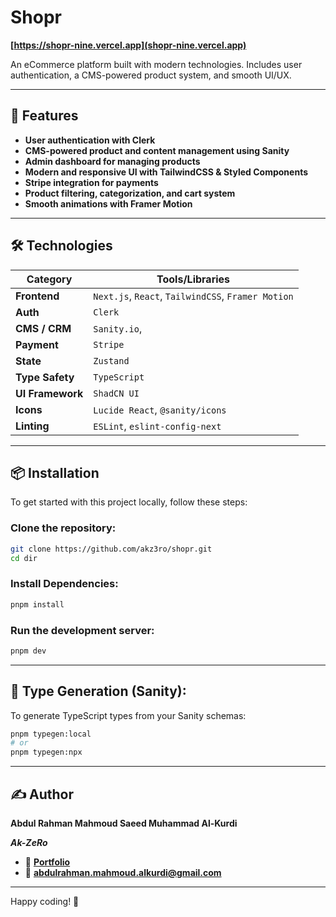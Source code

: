 # Shopr

**[https://shopr-nine.vercel.app](shopr-nine.vercel.app)**

An eCommerce platform built with modern technologies. Includes user authentication, a CMS-powered product system, and smooth UI/UX.

---

## 🚀 Features

- **User authentication with Clerk**
- **CMS-powered product and content management using Sanity**
- **Admin dashboard for managing products**
- **Modern and responsive UI with TailwindCSS & Styled Components**
- **Stripe integration for payments**
- **Product filtering, categorization, and cart system**
- **Smooth animations with Framer Motion**

---

## 🛠️ Technologies

| **Category**     | **Tools/Libraries**                                |
| ---------------- | -------------------------------------------------- |
| **Frontend**     | `Next.js`, `React`, `TailwindCSS`, `Framer Motion` |
| **Auth**         | `Clerk`                                            |
| **CMS / CRM**    | `Sanity.io`,                                       |
| **Payment**      | `Stripe`                                           |
| **State**        | `Zustand`                                          |
| **Type Safety**  | `TypeScript`                                       |
| **UI Framework** | `ShadCN UI`                                        |
| **Icons**        | `Lucide React`, `@sanity/icons`                    |
| **Linting**      | `ESLint`, `eslint-config-next`                     |

---

## 📦 Installation

To get started with this project locally, follow these steps:

### Clone the repository:

```bash
git clone https://github.com/akz3ro/shopr.git
cd dir
```

### Install Dependencies:

```bash
pnpm install
```

### Run the development server:

```bash
pnpm dev
```

---

## 🧪 Type Generation (Sanity):

To generate TypeScript types from your Sanity schemas:

```bash
pnpm typegen:local
# or
pnpm typegen:npx
```

---

## ✍️ Author

**Abdul Rahman Mahmoud Saeed Muhammad Al-Kurdi**

**_Ak-ZeRo_**

- 💼 **[Portfolio](https://ak-zero.vercel.app)**
- 📧 **[abdulrahman.mahmoud.alkurdi@gmail.com](mailto:abdulrahman.mahmoud.alkurdi@gmail.com)**

---

Happy coding! 🚀
